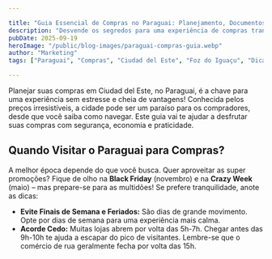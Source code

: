 ```yaml
---

title: "Guia Essencial de Compras no Paraguai: Planejamento, Documentos e Lojas Seguras"
description: "Desvende os segredos para uma experiência de compras tranquila e vantajosa em Ciudad del Este. Saiba quando ir, o que levar e onde comprar com confiança."
pubDate: 2025-09-19
heroImage: "/public/blog-images/paraguai-compras-guia.webp"
author: "Marketing"
tags: ["Paraguai", "Compras", "Ciudad del Este", "Foz do Iguaçu", "Dicas de Viagem", "Lojas"]

---
```


Planejar suas compras em Ciudad del Este, no Paraguai, é a chave para uma experiência sem estresse e cheia de vantagens! Conhecida pelos preços irresistíveis, a cidade pode ser um paraíso para os compradores, desde que você saiba como navegar. Este guia vai te ajudar a desfrutar suas compras com segurança, economia e praticidade.

## Quando Visitar o Paraguai para Compras?

A melhor época depende do que você busca. Quer aproveitar as super promoções? Fique de olho na **Black Friday** (novembro) e na **Crazy Week** (maio) – mas prepare-se para as multidões! Se prefere tranquilidade, anote as dicas:

*   **Evite Finais de Semana e Feriados:** São dias de grande movimento. Opte por dias de semana para uma experiência mais calma.
*   **Acorde Cedo:** Muitas lojas abrem por volta das 5h-7h. Chegar antes das 9h-10h te ajuda a escapar do pico de visitantes. Lembre-se que o comércio de rua geralmente fecha por volta das 15h.
